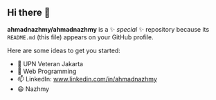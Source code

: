 ## Hi there 👋


**ahmadnazhmy/ahmadnazhmy** is a ✨ _special_ ✨ repository because its `README.md` (this file) appears on your GitHub profile.

Here are some ideas to get you started:

- 🔭 UPN Veteran Jakarta
- 🌱 Web Programming
- 📫 LinkedIn: www.linkedin.com/in/ahmadnazhmy
- 😄 Nazhmy

